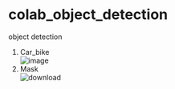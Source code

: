 # colab_object_detection
object detection
1. Car_bike\
![image](https://user-images.githubusercontent.com/38039777/125584681-c98e7846-1cbd-4f8f-a332-c3648c7d08ec.png)
2. Mask\
![download](https://user-images.githubusercontent.com/38039777/127801648-ae03dc5b-ef24-4f1f-b287-6830406c56fa.png)
